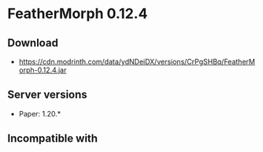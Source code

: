 # FeatherMorph 0.12.4

## Download
- https://cdn.modrinth.com/data/ydNDeiDX/versions/CrPgSHBq/FeatherMorph-0.12.4.jar

## Server versions
- Paper: 1.20.*

## Incompatible with